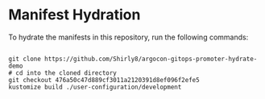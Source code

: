 
# Manifest Hydration

To hydrate the manifests in this repository, run the following commands:

```shell

git clone https://github.com/Shirly8/argocon-gitops-promoter-hydrate-demo
# cd into the cloned directory
git checkout 476a50c47d889cf3011a2120391d8ef096f2efe5
kustomize build ./user-configuration/development
```